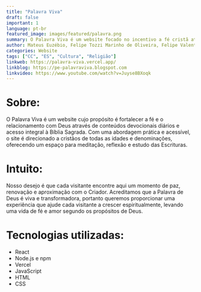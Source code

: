 ```yaml
---
title: "Palavra Viva"
draft: false
important: 1
language: pt-br
featured_image: images/featured/palavra.png
summary: O Palavra Viva é um website focado no incentivo a fé cristã através de devocionais diários e leitura bíblica online.
author: Mateus Euzébio, Felipe Tozzi Marinho de Oliveira, Felipe Valentino Zapelini, Vinicius Lopes dos Santos
categories: Website
tags: ["CC", "ES", "Cultura", "Religião"]
linkweb: https://palavra-viva.vercel.app/
linkblog: https://pe-palavraviva.blogspot.com
linkvideo: https://www.youtube.com/watch?v=Juyse8BXoqk
---
```


# Sobre:
O Palavra Viva é um website cujo propósito é fortalecer a fé e o relacionamento com Deus através de conteúdos devocionais diários e acesso integral à Bíblia Sagrada. Com uma abordagem prática e acessível, o site é direcionado a cristãos de todas as idades e denominações, oferecendo um espaço para meditação, reflexão e estudo das Escrituras.

# Intuito:
Nosso desejo é que cada visitante encontre aqui um momento de paz, renovação e aproximação com o Criador. Acreditamos que a Palavra de Deus é viva e transformadora, portanto queremos proporcionar uma experiência que ajude cada visitante a crescer espiritualmente, levando uma vida de fé e amor segundo os propósitos de Deus.

# Tecnologias utilizadas:
+ React
+ Node.js e npm 
+ Vercel
+ JavaScript
+ HTML
+ CSS